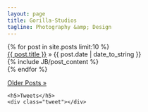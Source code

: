 ```yaml
---
layout: page
title: Gorilla-Studios
tagline: Photography &amp; Design
---
```

<div class="m_blog">
{% for post in site.posts limit:10 %}
<div class="m_post_date"><a href="{{ BASE_PATH }}{{ post.url }}">{{ post.title }}</a> &raquo; <span>{{ post.date | date_to_string }}</span></div>
<div class="post">
    {% include JB/post_content %}
    <div class="m_post_break"> </div>
</div>
  {% endfor %}
<div class="post">
  <p><a href="/archive.html">Older Posts &raquo;</a></p>
</div>
</div>

<div class="m_sidebar cf">
  <div class="twitter_container">
    <div class="affiliate_link">
      <p><a href="http://www.borrowlenses.com?blpid=gorilla-studios&amp;a_bid=265e95f3" target="_top"> </a></p>
    </div>

    <h5>Tweets</h5>
    <div class="tweet"></div>
  </div>
</div>

